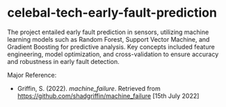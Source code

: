 # celebal-tech-early-fault-prediction

The project entailed early fault prediction in sensors, utilizing machine learning models such as Random Forest, Support Vector Machine, and Gradient Boosting for predictive analysis. Key concepts included feature engineering, model optimization, and cross-validation to ensure accuracy and robustness in early fault detection.

Major Reference:
- Griffin, S. (2022). _machine_failure_. Retrieved from https://github.com/shadgriffin/machine_failure [15th July 2022]

